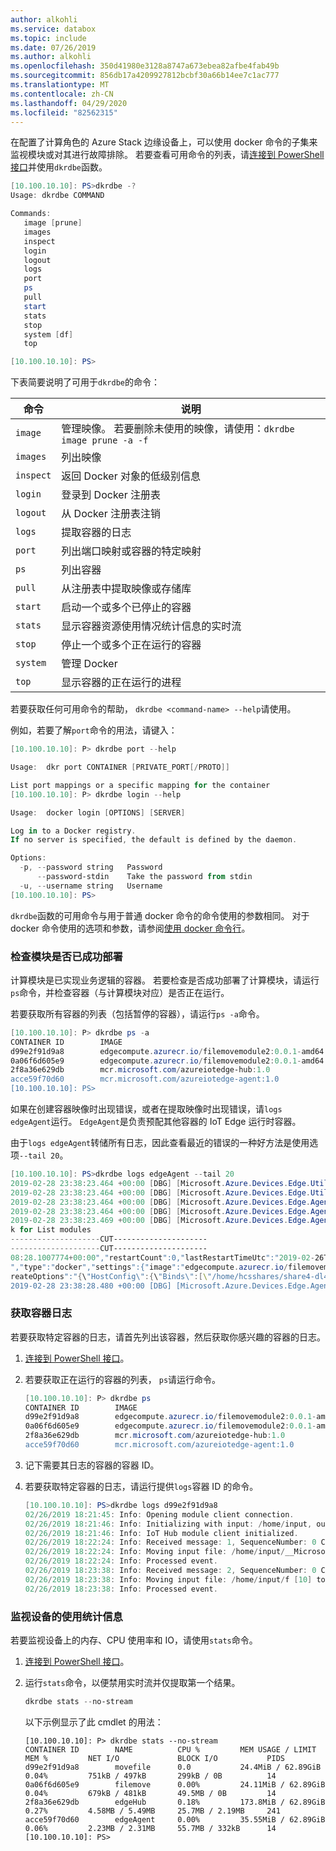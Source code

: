 ```yaml
---
author: alkohli
ms.service: databox
ms.topic: include
ms.date: 07/26/2019
ms.author: alkohli
ms.openlocfilehash: 350d41980e3128a8747a673ebea82afbe4fab49b
ms.sourcegitcommit: 856db17a4209927812bcbf30a66b14ee7c1ac777
ms.translationtype: MT
ms.contentlocale: zh-CN
ms.lasthandoff: 04/29/2020
ms.locfileid: "82562315"
---
```

在配置了计算角色的 Azure Stack 边缘设备上，可以使用 docker 命令的子集来监视模块或对其进行故障排除。 若要查看可用命令的列表，请[连接到 PowerShell 接口](#connect-to-the-powershell-interface)并使用`dkrdbe`函数。

```powershell
[10.100.10.10]: PS>dkrdbe -?
Usage: dkrdbe COMMAND

Commands:
   image [prune]
   images
   inspect
   login
   logout
   logs
   port
   ps
   pull
   start
   stats
   stop
   system [df]
   top

[10.100.10.10]: PS>
```
下表简要说明了可用于`dkrdbe`的命令：

|命令  |说明 |
|---------|---------|
|`image`     | 管理映像。 若要删除未使用的映像，请使用：`dkrdbe image prune -a -f`       |
|`images`     | 列出映像         |
|`inspect`     | 返回 Docker 对象的低级别信息         |
|`login`     | 登录到 Docker 注册表         |
|`logout`     | 从 Docker 注册表注销         |
|`logs`     | 提取容器的日志        |
|`port`     | 列出端口映射或容器的特定映射        |
|`ps`     | 列出容器        |
|`pull`     | 从注册表中提取映像或存储库         |
|`start`     | 启动一个或多个已停止的容器         |
|`stats`     | 显示容器资源使用情况统计信息的实时流         |
|`stop`     | 停止一个或多个正在运行的容器        |
|`system`     | 管理 Docker         |
|`top`     | 显示容器的正在运行的进程         |

若要获取任何可用命令的帮助， `dkrdbe <command-name> --help`请使用。

例如，若要了解`port`命令的用法，请键入：

```powershell
[10.100.10.10]: P> dkrdbe port --help

Usage:  dkr port CONTAINER [PRIVATE_PORT[/PROTO]]

List port mappings or a specific mapping for the container
[10.100.10.10]: P> dkrdbe login --help

Usage:  docker login [OPTIONS] [SERVER]

Log in to a Docker registry.
If no server is specified, the default is defined by the daemon.

Options:
  -p, --password string   Password
      --password-stdin    Take the password from stdin
  -u, --username string   Username
[10.100.10.10]: PS>
```

`dkrdbe`函数的可用命令与用于普通 docker 命令的命令使用的参数相同。 对于 docker 命令使用的选项和参数，请参阅[使用 docker 命令行](https://docs.docker.com/engine/reference/commandline/docker/)。

### <a name="to-check-if-the-module-deployed-successfully"></a>检查模块是否已成功部署

计算模块是已实现业务逻辑的容器。 若要检查是否成功部署了计算模块，请运行`ps`命令，并检查容器（与计算模块对应）是否正在运行。

若要获取所有容器的列表（包括暂停的容器），请运行`ps -a`命令。

```powershell
[10.100.10.10]: P> dkrdbe ps -a
CONTAINER ID        IMAGE                                                COMMAND                   CREATED             STATUS              PORTS                                                                  NAMES
d99e2f91d9a8        edgecompute.azurecr.io/filemovemodule2:0.0.1-amd64   "dotnet FileMoveModuâ&euro;¦"    2 days ago          Up 2 days                                                                                  movefile
0a06f6d605e9        edgecompute.azurecr.io/filemovemodule2:0.0.1-amd64   "dotnet FileMoveModuâ&euro;¦"    2 days ago          Up 2 days                                                                                  filemove
2f8a36e629db        mcr.microsoft.com/azureiotedge-hub:1.0               "/bin/sh -c 'echo \"$â&euro;¦"   2 days ago          Up 2 days           0.0.0.0:443->443/tcp, 0.0.0.0:5671->5671/tcp, 0.0.0.0:8883->8883/tcp   edgeHub
acce59f70d60        mcr.microsoft.com/azureiotedge-agent:1.0             "/bin/sh -c 'echo \"$â&euro;¦"   2 days ago          Up 2 days                                                                                  edgeAgent
[10.100.10.10]: PS>
```

如果在创建容器映像时出现错误，或者在提取映像时出现错误，请`logs edgeAgent`运行。  `EdgeAgent`是负责预配其他容器的 IoT Edge 运行时容器。

由于`logs edgeAgent`转储所有日志，因此查看最近的错误的一种好方法是使用选项`--tail 20`。


```powershell
[10.100.10.10]: PS>dkrdbe logs edgeAgent --tail 20
2019-02-28 23:38:23.464 +00:00 [DBG] [Microsoft.Azure.Devices.Edge.Util.Uds.HttpUdsMessageHandler] - Connected socket /var/run/iotedge/mgmt.sock
2019-02-28 23:38:23.464 +00:00 [DBG] [Microsoft.Azure.Devices.Edge.Util.Uds.HttpUdsMessageHandler] - Sending request http://mgmt.sock/modules?api-version=2018-06-28
2019-02-28 23:38:23.464 +00:00 [DBG] [Microsoft.Azure.Devices.Edge.Agent.Core.Agent] - Getting edge agent config...
2019-02-28 23:38:23.464 +00:00 [DBG] [Microsoft.Azure.Devices.Edge.Agent.Core.Agent] - Obtained edge agent config
2019-02-28 23:38:23.469 +00:00 [DBG] [Microsoft.Azure.Devices.Edge.Agent.Edgelet.ModuleManagementHttpClient] - Received a valid Http response from unix:///var/run/iotedge/mgmt.soc
k for List modules
--------------------CUT---------------------
--------------------CUT---------------------
08:28.1007774+00:00","restartCount":0,"lastRestartTimeUtc":"2019-02-26T20:08:28.1007774+00:00","runtimeStatus":"running","version":"1.0","status":"running","restartPolicy":"always
","type":"docker","settings":{"image":"edgecompute.azurecr.io/filemovemodule2:0.0.1-amd64","imageHash":"sha256:47778be0602fb077d7bc2aaae9b0760fbfc7c058bf4df192f207ad6cbb96f7cc","c
reateOptions":"{\"HostConfig\":{\"Binds\":[\"/home/hcsshares/share4-dl460:/home/input\",\"/home/hcsshares/share4-iot:/home/output\"]}}"},"env":{}}
2019-02-28 23:38:28.480 +00:00 [DBG] [Microsoft.Azure.Devices.Edge.Agent.Core.Planners.HealthRestartPlanner] - HealthRestartPlanner created Plan, with 0 command(s).
```

### <a name="to-get-container-logs"></a>获取容器日志

若要获取特定容器的日志，请首先列出该容器，然后获取你感兴趣的容器的日志。

1. [连接到 PowerShell 接口](#connect-to-the-powershell-interface)。
2. 若要获取正在运行的容器的列表， `ps`请运行命令。

    ```powershell
    [10.100.10.10]: P> dkrdbe ps
    CONTAINER ID        IMAGE                                                COMMAND                   CREATED             STATUS              PORTS                                                                  NAMES
    d99e2f91d9a8        edgecompute.azurecr.io/filemovemodule2:0.0.1-amd64   "dotnet FileMoveModuâ&euro;¦"    2 days ago          Up 2 days                                                                                  movefile
    0a06f6d605e9        edgecompute.azurecr.io/filemovemodule2:0.0.1-amd64   "dotnet FileMoveModuâ&euro;¦"    2 days ago          Up 2 days                                                                                  filemove
    2f8a36e629db        mcr.microsoft.com/azureiotedge-hub:1.0               "/bin/sh -c 'echo \"$â&euro;¦"   2 days ago          Up 2 days           0.0.0.0:443->443/tcp, 0.0.0.0:5671->5671/tcp, 0.0.0.0:8883->8883/tcp   edgeHub
    acce59f70d60        mcr.microsoft.com/azureiotedge-agent:1.0             "/bin/sh -c 'echo \"$â&euro;¦"   2 days ago          Up 2 days                                                                                  edgeAgent
    ```

3. 记下需要其日志的容器的容器 ID。

4. 若要获取特定容器的日志，请运行提供`logs`容器 ID 的命令。

    ```powershell
    [10.100.10.10]: PS>dkrdbe logs d99e2f91d9a8
    02/26/2019 18:21:45: Info: Opening module client connection.
    02/26/2019 18:21:46: Info: Initializing with input: /home/input, output: /home/output.
    02/26/2019 18:21:46: Info: IoT Hub module client initialized.
    02/26/2019 18:22:24: Info: Received message: 1, SequenceNumber: 0 CorrelationId: , MessageId: 081886a07e694c4c8f245a80b96a252a Body: [{"ChangeType":"Created","ShareRelativeFilePath":"\\__Microsoft Data Box Edge__\\Upload\\Errors.xml","ShareName":"share4-dl460"}]
    02/26/2019 18:22:24: Info: Moving input file: /home/input/__Microsoft Data Box Edge__/Upload/Errors.xml to /home/output/__Microsoft Data Box Edge__/Upload/Errors.xml
    02/26/2019 18:22:24: Info: Processed event.
    02/26/2019 18:23:38: Info: Received message: 2, SequenceNumber: 0 CorrelationId: , MessageId: 30714d005eb048e7a4e7e3c22048cf20 Body: [{"ChangeType":"Created","ShareRelativeFilePath":"\\f [10]","ShareName":"share4-dl460"}]
    02/26/2019 18:23:38: Info: Moving input file: /home/input/f [10] to /home/output/f [10]
    02/26/2019 18:23:38: Info: Processed event.
    ```

### <a name="to-monitor-the-usage-statistics-of-the-device"></a>监视设备的使用统计信息

若要监视设备上的内存、CPU 使用率和 IO，请使用`stats`命令。

1. [连接到 PowerShell 接口](#connect-to-the-powershell-interface)。
2. 运行`stats`命令，以便禁用实时流并仅提取第一个结果。

   ```powershell
   dkrdbe stats --no-stream
   ```

   以下示例显示了此 cmdlet 的用法：

    ```
    [10.100.10.10]: P> dkrdbe stats --no-stream
    CONTAINER ID        NAME          CPU %         MEM USAGE / LIMIT     MEM %         NET I/O             BLOCK I/O           PIDS
    d99e2f91d9a8        movefile      0.0           24.4MiB / 62.89GiB    0.04%         751kB / 497kB       299kB / 0B          14
    0a06f6d605e9        filemove      0.00%         24.11MiB / 62.89GiB   0.04%         679kB / 481kB       49.5MB / 0B         14
    2f8a36e629db        edgeHub       0.18%         173.8MiB / 62.89GiB   0.27%         4.58MB / 5.49MB     25.7MB / 2.19MB     241
    acce59f70d60        edgeAgent     0.00%         35.55MiB / 62.89GiB   0.06%         2.23MB / 2.31MB     55.7MB / 332kB      14
    [10.100.10.10]: PS>
    ```

